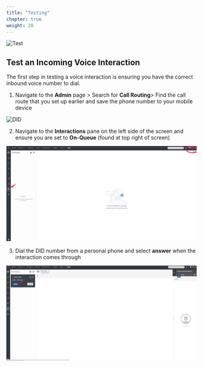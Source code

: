 ```yaml
---
title: "Testing"
chapter: true
weight: 20
---
```


 ![Test](/images/Inbound2-768x300.jpg)
## Test an Incoming Voice Interaction
The first step in testing a voice interaction is ensuring you have the correct inbound voice number to dial.
1. Navigate to the **Admin** page > Search for **Call Routing**> Find the call route that you set up earlier and save the phone number to your mobile device

![DID](/images/CallRouteDID.jpg)

2. Navigate to the **Interactions** pane on the left side of the screen and ensure you are set to **On-Queue** (found at top right of screen)

![interactionpane](/images/interactionpane.jpg)

3. Dial the DID number from a personal phone and select **answer** when the interaction comes through

![incomingcall](/images/incomingcall.jpg)
